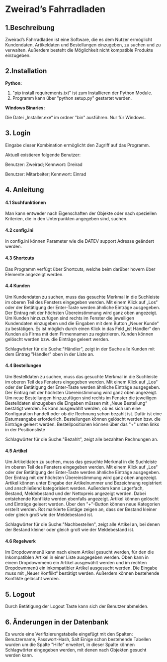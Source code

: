 # Zweirad’s Fahrradladen

## 1.Beschreibung

Zweirad’s Fahrradladen ist eine Software, die es dem Nutzer ermöglicht
Kundendaten, Artikeldaten und Bestellungen einzugeben, zu suchen und zu
verwalten. Außerdem besteht die Möglichkeit nicht kompatible Produkte
einzugeben.

## 2.Installation

**Python:**

1. "pip install requirements.txt" ist zum Installieren der Python Module.
2. Programm kann über "python setup.py" gestartet werden.

**Windows Binaries:**

Die Datei „Installer.exe“ im ordner "bin" ausführen. Nur für Windows.

## 3. Login


Eingabe dieser Kombination ermöglicht den Zugriff auf das Programm. 

Aktuell existieren folgende Benutzer:

Benutzer: Zweirad; Kennwort: Dreirad

Benutzer: Mitarbeiter; Kennwort: Einrad

## 4.  Anleitung

#### 4.1 Suchfunktionen

Man kann entweder nach Eigenschaften der Objekte oder nach speziellen
Kriterien, die in den Unterpunkten angegeben sind, suchen.

#### 4.2 config.ini
in config.ini können Parameter wie die DATEV support Adresse geändert werden.

#### 4.3 Shortcuts
Das Programm verfügt über Shortcuts, welche beim darüber hovern über Elemente angezeigt werden. 

#### 4.4 Kunden

Um Kundendaten zu suchen, muss das gesuchte Merkmal in die Suchleiste im
oberen Teil des Fensters eingegeben werden. Mit einem Klick auf „Los“
oder der Betätigung der Enter-Taste werden ähnliche Einträge ausgegeben.
Der Eintrag mit der höchsten Übereinstimmung wird ganz oben angezeigt.
Um Kunden hinzuzufügen sind rechts im Fenster die jeweiligen Kundendaten
einzugeben und die Eingaben mit dem Button „Neuer Kunde“ zu bestätigen.
Es ist möglich durch einen Klick in das Feld „ist Händler“ den Kunden
als Firma mit dem Firmennamen zu registrieren. Kunden können gelöscht
werden bzw. die Einträge geleert werden.

Schlagwörter für die Suche:"Händler", zeigt in der Suche alle Kunden mit
dem Eintrag "Händler" oben in der Liste an.

#### 4.4 Bestellungen

Um Bestelldaten zu suchen, muss das gesuchte Merkmal in die Suchleiste
im oberen Teil des Fensters eingegeben werden. Mit einem Klick auf „Los“
oder der Betätigung der Enter-Taste werden ähnliche Einträge ausgegeben.
Der Eintrag mit der höchsten Übereinstimmung wird ganz oben angezeigt.
Um neue Bestellungen hinzuzufügen sind rechts im Fenster die jeweiligen
Bestelldaten einzugeben die Eingaben müssen mit „Neue Bestellung“
bestätigt werden. Es kann ausgewählt werden, ob es sich um eine
Konfiguration handelt oder ob die Rechnung schon bezahlt ist. Dafür ist
eine Datumsangabe erforderlich. Bestellungen können gelöscht werden bzw.
die Einträge geleert werden. Bestellpositionen können über das "+" unten
links in der Positionsliste

Schlagwörter für die Suche:"Bezahlt", zeigt alle bezahlten Rechnungen
an. 

#### 4.5 Artikel

Um Artikeldaten zu suchen, muss das gesuchte Merkmal in die Suchleiste
im oberen Teil des Fensters eingegeben werden. Mit einem Klick auf „Los“
oder der Betätigung der Enter-Taste werden ähnliche Einträge ausgegeben.
Der Eintrag mit der höchsten Übereinstimmung wird ganz oben angezeigt.
Artikel können unter Eingabe der Artikelnummer und Bezeichnung
registriert und anschließend kategorisiert werden. Außerdem kann
Lagerfach, Bestand, Meldebestand und der Nettopreis angezeigt werden.
Dabei entstehende Konflikte werden ebenfalls angezeigt. Artikel können
gelöscht und Einträge geleert werden. Über den "+"-Button können neue
Kategorien erstellt werden. Rot markierte Eintäge zeigen an, dass der
Bestand kleiner oder gleich groß wie der Meldebestand ist.

Schlagwörter für die Suche:"Nachbestellen", zeigt alle Artikel an, bei
denen der Bestand kleiner oder gleich groß wie der Meldebestand ist.

#### 4.6 Regelwerk

Im Dropdownmenü kann nach einem Artikel gesucht werden, für den die
Inkompatiblen Artikel in einer Liste ausgegeben werden. Oben kann in
einem Dropdownmenü ein Artikel ausgewählt werden und im rechten
Dropdownmenü ein inkompatibler Artikel ausgesucht werden. Die Eingabe
muss mit „Neuer Konflikt“ bestätigt werden. Außerdem können bestehende
Konflikte gelöscht werden.

## 5. Logout

Durch Betätigung der Logout Taste kann sich der Benutzer abmelden.

## 6. Änderungen in der Datenbank

Es wurde eine Verifizierungstabelle eingefügt mit den Spalten:
Benutzername, Passwort-Hash, Salt Einige schon bestehende Tabellen
wurden um die Spalte "Hilfe" erweitert, in dieser Spalte können
Schlagwörter eingegeben werden, mit denen nach Objekten gesucht werden
kann.



